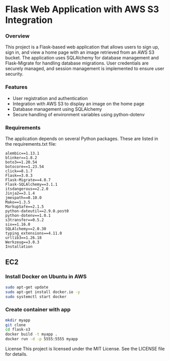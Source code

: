 # Flask Web Application with AWS S3 Integration
### Overview
This project is a Flask-based web application that allows users to sign up, sign in, and view a home page with an image retrieved from an AWS S3 bucket. The application uses SQLAlchemy for database management and Flask-Migrate for handling database migrations. User credentials are securely managed, and session management is implemented to ensure user security.

### Features
* User registration and authentication
* Integration with AWS S3 to display an image on the home page
* Database management using SQLAlchemy
* Secure handling of environment variables using python-dotenv


### Requirements

The application depends on several Python packages. These are listed in the requirements.txt file:


```plaintext
alembic==1.13.1
blinker==1.8.2
boto3==1.20.54
botocore==1.23.54
click==8.1.7
Flask==3.0.3
Flask-Migrate==4.0.7
Flask-SQLAlchemy==3.1.1
itsdangerous==2.2.0
Jinja2==3.1.4
jmespath==0.10.0
Mako==1.3.5
MarkupSafe==2.1.5
python-dateutil==2.9.0.post0
python-dotenv==1.0.1
s3transfer==0.5.2
six==1.16.0
SQLAlchemy==2.0.30
typing_extensions==4.11.0
urllib3==1.26.18
Werkzeug==3.0.3
Installation
```

## EC2
### Install Docker on Ubuntu in AWS
```bash
sudo apt-get update
sudo apt-get install docker.io -y
sudo systemctl start docker
```
### Create container with app
```bash
mkdir myapp
git clone
cd flask-s3
docker build -t myapp .
docker run -d -p 5555:5555 myapp
```

License
This project is licensed under the MIT License. See the LICENSE file for details.
